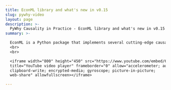 ```yaml
---
title: EconML library and what's new in v0.15
slug: pywhy-video
layout: page
description: >-
  PyWhy Causality in Practice - EconML library and what's new in v0.15 
summary: >-

  EconML is a Python package that implements several cutting-edge causal inference estimators on top of flexible machine learning methods. In this talk, Keith Battocchi, software engineer at Microsoft Research New England and lead developer for EconML, presents a brief overview of EconML followed by a closer look at several big new features in EconML 0.15.
  <br>
  <br>

  <iframe width="800" height="450" src="https://www.youtube.com/embed/66LBrNG2un0?si=6nDtEKbEDK5r_YFP" 
  title="YouTube video player" frameborder="0" allow="accelerometer; autoplay;
  clipboard-write; encrypted-media; gyroscope; picture-in-picture; 
  web-share" allowfullscreen></iframe>

---
```

